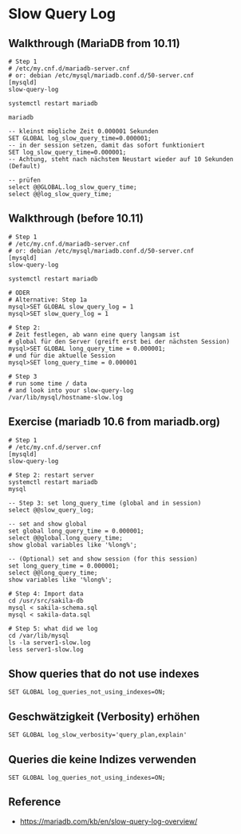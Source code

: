 # Slow Query Log 

## Walkthrough (MariaDB from 10.11) 

```
# Step 1
# /etc/my.cnf.d/mariadb-server.cnf 
# or: debian /etc/mysql/mariadb.conf.d/50-server.cnf 
[mysqld]
slow-query-log 
```

```
systemctl restart mariadb
```

```
mariadb 
```

```
-- kleinst mögliche Zeit 0.000001 Sekunden
SET GLOBAL log_slow_query_time=0.000001;
-- in der session setzen, damit das sofort funktioniert
SET log_slow_query_time=0.000001;
-- Achtung, steht nach nächstem Neustart wieder auf 10 Sekunden (Default)
```

```
-- prüfen
select @@GLOBAL.log_slow_query_time;
select @@log_slow_query_time;
```

## Walkthrough (before 10.11) 

```
# Step 1
# /etc/my.cnf.d/mariadb-server.cnf 
# or: debian /etc/mysql/mariadb.conf.d/50-server.cnf 
[mysqld]
slow-query-log 
```

```
systemctl restart mariadb
```

```
# ODER
# Alternative: Step 1a
mysql>SET GLOBAL slow_query_log = 1 
mysql>SET slow_query_log = 1 
```

```
# Step 2: 
# Zeit festlegen, ab wann eine query langsam ist
# global für den Server (greift erst bei der nächsten Session) 
mysql>SET GLOBAL long_query_time = 0.000001;
# und für die aktuelle Session
mysql>SET long_query_time = 0.000001
```

```
# Step 3
# run some time / data
# and look into your slow-query-log 
/var/lib/mysql/hostname-slow.log 
```

## Exercise (mariadb 10.6 from mariadb.org) 

```
# Step 1
# /etc/my.cnf.d/server.cnf 
[mysqld]
slow-query-log 
```

```
# Step 2: restart server
systemctl restart mariadb
mysql
```

```
-- Step 3: set long_query_time (global and in session)
select @@slow_query_log;

-- set and show global 
set global long_query_time = 0.000001;
select @@global.long_query_time;
show global variables like '%long%';

-- (Optional) set and show session (for this session)
set long_query_time = 0.000001;
select @@long_query_time;
show variables like '%long%';

```

```
# Step 4: Import data
cd /usr/src/sakila-db
mysql < sakila-schema.sql
mysql < sakila-data.sql
```

```
# Step 5: what did we log
cd /var/lib/mysql
ls -la server1-slow.log 
less server1-slow.log 
```

## Show queries that do not use indexes 

```
SET GLOBAL log_queries_not_using_indexes=ON;
```

## Geschwätzigkeit (Verbosity) erhöhen 

```
SET GLOBAL log_slow_verbosity='query_plan,explain'
```

## Queries die keine Indizes verwenden 

```
SET GLOBAL log_queries_not_using_indexes=ON;
```


## Reference 

  * https://mariadb.com/kb/en/slow-query-log-overview/

